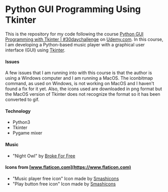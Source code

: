 # Python GUI Programming Using Tkinter

This is the repository for my code following the course [Python GUI Programming with Tkinter | #30daychallenge](https://www.udemy.com/python-gui-programming-with-tkinter-30daychallenge/) on [Udemy.com](https://www.udemy.com). In this course, I am developing a Python-based music player with a graphical user interface (GUI) using [Tkinter](https://wiki.python.org/moin/TkInter). 


#### Issues
A few issues that I am running into with this course is that the author is using a Windows computer and I am running a MacOS. The iconbitmap command, as used on Windows, is not working on MacOS and I haven't found a fix for it yet. Also, the icons used are downloaded in png format but the MacOS version of Tkinter does not recognize the format so it has been converted to gif. 


#### Technology
* Python3
* Tkinter
* Pygame mixer

#### Music
* "Night Owl" by [Broke For Free](http://freemusicarchive.org/music/Broke_For_Free/)

#### Icons from [www.flaticon.com](https://www.flaticon.com)
* "Music player free icon" Icon made by [Smashicons](https://www.flaticon.com/authors/smashicons)
* "Play button free icon" Icon made by [Smashicons](https://www.flaticon.com/authors/smashicons)